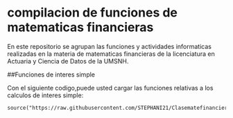 # compilacion de funciones de matematicas financieras 

En este repositorio se agrupan las funciones y actividades informaticas realizadas en la materia de matematicas financieras  de la licenciatura en Actuaria y Ciencia de Datos de la UMSNH.

##Funciones de interes simple

Con el siguiente codigo,puede usted cargar las funciones relativas a los calculos de interes simple:


```{r}
source("https://raw.githubusercontent.com/STEPHANI21/Clasematefinanciera2024/refs/heads/main/formulasInteresSimple.R")
```
